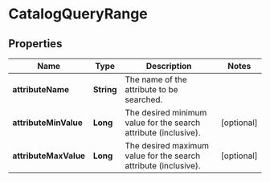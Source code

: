 
# CatalogQueryRange

## Properties
Name | Type | Description | Notes
------------ | ------------- | ------------- | -------------
**attributeName** | **String** | The name of the attribute to be searched. | 
**attributeMinValue** | **Long** | The desired minimum value for the search attribute (inclusive). |  [optional]
**attributeMaxValue** | **Long** | The desired maximum value for the search attribute (inclusive). |  [optional]



